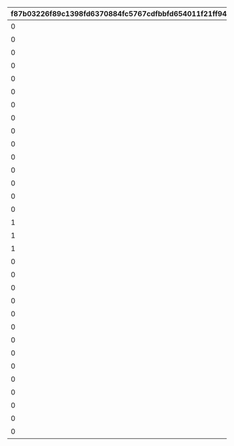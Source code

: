 |f87b03226f89c1398fd6370884fc5767cdfbbfd654011f21ff9460c71fcb1f9d|163b7d28f31cb9fd3e9ac67d10ef24822e58c63ad74bf53b8ba500a20de98d82|6ae1fa57484f775f1c720d8d02170fdcfea9105719311a980558c13ac04847ac|a8a75f67efb12b4e16a692dabab653e8dd6eed789d6e7b6f44ca947796c753fb|0e7c5693cee2bd2cb63ca416f6b66ddf4c8ef9b945d38c54db03cf7b33aaa21f|87641e39dddbdd60b112f4a3a831299834be92e65e68e2df2caaa928bb7ece40|c671a08d85997702b40e1f83923b52a74c26d8ff5ef9108cc4bc69aa152ed018|f5f1992f0522b9488ea5804996c608b0ec79a405950db627f48aad417e2bd1e3|00ae8dc675a455246d5867e08900c0c2dc0cdd392f22082859ad21da591e0ee6|ede0672253406ed91b3db4334fb2c386fbe21ffa6ba3db1e156c5c9676fa68ac|
| --- | --- | --- | --- | --- | --- | --- | --- | --- | --- |
|0|最大50％割引確定のショップを開く（1品100％割引あり）|1|1||1001||126501|10001|ライラエル|
|0|最大1000マイルを入手する|2|2||1002||105301|10001|モニカ|
|0|料理を{0}つ入手する|1|3||1003||126401|1|クローチェ|
|0|ダイスの目を{0}回振りなおせる|3|4|ダイスの目を{0}回振りなおせる\n（あと{1}回）|1004|ダイスの目を{0}回振りなおせる\n振りなおせない場合、マイルを入手する|100501|1|マツリ|
|0|ダイスの目を{0}回振りなおせる|2|4|ダイスの目を{0}回振りなおせる\n（あと{1}回）|1005|ダイスの目を{0}回振りなおせる\n振りなおせない場合、マイルを入手する|101301|2|ナナカ|
|0|出目が{0}のダイスを同時に振って\nどちらか選択できる|2|5|出目が{0}のダイスを同時に振って\nどちらか選択できる|1006||104301|4|マコト|
|0|出目が{0}のダイスを同時に振って\nどちらか選択できる|3|5|出目が{0}のダイスを同時に振って\nどちらか選択できる|1007||102701|3|エリコ|
|0|出目の合計が{0}以上になるまで\nダイスを追加で振れる|1|6|出目の合計が{0}以上になるまで\nダイスを追加で振れる|1008||100901|7|アンナ|
|0|最大50％割引確定のショップを開く（1品100％割引あり）|1|1||1009||105101|10001|ミツキ|
|0|最大1000マイルを入手する|2|2||1010||101801|10001|イオ|
|0|ダイスの表と裏\nどちらを適用するか選択できる|2|8|ダイスの表と裏\nどちらを適用するか選択できる|1011||129701|0|ネフィ＝ネラ|
|0|ダイスの目を{0}回振りなおせる|3|4|ダイスの目を{0}回振りなおせる\n（あと{1}回）|1012|ダイスの目を{0}回振りなおせる\n振りなおせない場合、マイルを入手する|101601|1|スズナ|
|0|ダイスの目を{0}回振りなおせる|2|4|ダイスの目を{0}回振りなおせる\n（あと{1}回）|1013|ダイスの目を{0}回振りなおせる\n振りなおせない場合、マイルを入手する|105601|2|ルカ|
|0|出目が{0}のダイスを同時に振って\nどちらか選択できる|3|5|出目が{0}のダイスを同時に振って\nどちらか選択できる|1014||102001|3|ミミ|
|0|出目の合計が{0}以上になるまで\nダイスを追加で振れる|1|6|出目の合計が{0}以上になるまで\nダイスを追加で振れる|1015||129601|7|アネモネ|
|1|出たダイスの目が{0}だった場合、\nライバルを{1}ターン休みにできる|2|10|出たダイスの目が{0}だった場合、ライバルを{1}ターン休みにできる|1016||100401|1|ミソギ|
|1|出たダイスの目が{0}だった場合、\n+{1}進める|3|13|出たダイスの目が{0}だった場合、\n+{1}進める|1017||127701|2|リンド|
|1|出たダイスの目が{0}だった場合、\nライバルを{1}ターン休みにできる|2|10|出たダイスの目が{0}だった場合、\nライバルを{1}ターン休みにできる|1018||127801|1|ヴルム|
|0|最大50％割引確定のショップを開く（1品100％割引あり）|1|1||1019||104801|10001|ミフユ|
|0|ダイスの目を{0}回振りなおせる|2|4|ダイスの目を{0}回振りなおせる\n（あと{1}回）|1020|ダイスの目を{0}回振りなおせる\n振りなおせない場合、マイルを入手する|104701|2|ジュン|
|0|出目の合計が{0}以上になるまで\nダイスを追加で振れる|1|6|出目の合計が{0}以上になるまで\nダイスを追加で振れる|1021||105001|7|ミサキ|
|0|最大2000マイルを入手する|1|2||1022||103201|10002|アキノ|
|0|福引券を{0}枚入手する|1|12||1023||130901|1|クルル|
|0|料理を{0}つ入手する|1|3||1024||102501|1|スズメ|
|0|ダイスの表と裏\nどちらを適用するか選択できる|2|8|ダイスの表と裏\nどちらを適用するか選択できる|1025||100801|0|ユキ|
|0|出目が{0}のダイスを同時に振って\nどちらか選択できる|2|5|出目が{0}のダイスを同時に振って\nどちらか選択できる|1026||123301|4|ネア|
|0|最大50％割引確定のショップを開く（1品100％割引あり）|1|1||1027||104601|10001|タマキ|
|0|ダイスの目を{0}回振りなおせる|2|4|ダイスの目を{0}回振りなおせる\n（あと{1}回）|1028|ダイスの目を{0}回振りなおせる\n振りなおせない場合、マイルを入手する|118101|2|ランファ|
|0|出目の合計が{0}以上になるまで\nダイスを追加で振れる|1|6|出目の合計が{0}以上になるまで\nダイスを追加で振れる|1029||103401|7|ユカリ|
|0|最大2000マイルを入手する|1|2||1030||118001|10002|クレジッタ|
|0|福引券を{0}枚入手する|1|12||1031||102801|1|サレン|
|0|料理を{0}つ入手する|1|3||1032||100201|1|ユイ|